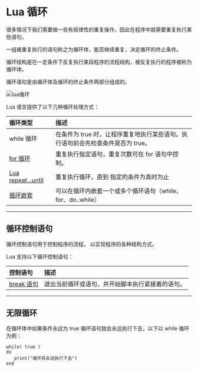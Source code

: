 # Lua 循环

很多情况下我们需要做一些有规律性的重复操作，因此在程序中就需要重复执行某些语句。

一组被重复执行的语句称之为循环体，能否继续重复，决定循环的终止条件。

循环结构是在一定条件下反复执行某段程序的流程结构，被反复执行的程序被称为循环体。

循环语句是由循环体及循环的终止条件两部分组成的。

![lua循环](../images/1472467762955033.png)

Lua 语言提供了以下几种循环处理方式：

| 循环类型                                                     | 描述                                                         |
| :----------------------------------------------------------- | :----------------------------------------------------------- |
| while 循环                                                   | 在条件为 true 时，让程序重复地执行某些语句。执行语句前会先检查条件是否为 true。 |
| [for 循环](https://www.w3cschool.cn/lua/lua-for-loop.html)   | 重复执行指定语句，重复次数可在 for 语句中控制。              |
| [Lua repeat...until](https://www.w3cschool.cn/lua/lua-repeat-until-loop.html) | 重复执行循环，直到 指定的条件为真时为止                      |
| [循环嵌套](https://www.w3cschool.cn/lua/lua-nested-loops.html) | 可以在循环内嵌套一个或多个循环语句（while、for、do..while）  |

------

## 循环控制语句

循环控制语句用于控制程序的流程， 以实现程序的各种结构方式。

Lua 支持以下循环控制语句：

| 控制语句                                                     | 描述                                             |
| :----------------------------------------------------------- | :----------------------------------------------- |
| [break 语句](https://www.w3cschool.cn/lua/lua-break-statement.html) | 退出当前循环或语句，并开始脚本执行紧接着的语句。 |

------

## 无限循环

在循环体中如果条件永远为 true 循环语句就会永远执行下去，以下以 while 循环为例：

```
while( true )
do
   print("循环将永远执行下去")
end
```